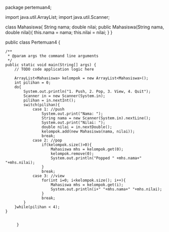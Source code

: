 package pertemuan4;

import java.util.ArrayList;
import java.util.Scanner;

class Mahasiswa{
    String nama;
    double nilai;
    public Mahasiswa(String nama, double nilai){
        this.nama = nama;
        this.nilai = nilai;
    }
}

public class Pertemuan4 {

    /**
     * @param args the command line arguments
     */
    public static void main(String[] args) {
        // TODO code application logic here
        
        ArrayList<Mahasiswa> kelompok = new ArrayList<Mahasiswa>();
        int pilihan = 0;
        do{
            System.out.println("1. Push, 2. Pop, 3. View, 4. Quit");
            Scanner in = new Scanner(System.in);
            pilihan = in.nextInt();
            switch(pilihan){
                case 1: //push
                    System.out.print("Nama: ");
                    String nama = new Scanner(System.in).nextLine();
                    System.out.print("Nilai: ");
                    double nilai = in.nextDouble();
                    kelompok.add(new Mahasiswa(nama, nilai));
                    break;
                case 2: //pop
                    if(kelompok.size()>0){
                        Mahasiswa mhs = kelompok.get(0);
                        kelompok.remove(0);
                        System.out.println("Popped " +mhs.nama+" "+mhs.nilai);
                    }
                    break;
                case 3: //view
                    for(int i=0; i<kelompok.size(); i++){
                        Mahasiswa mhs = kelompok.get(i);
                        System.out.println(i+" "+mhs.nama+" "+mhs.nilai);
                    }
                    break;
            }
        }while(pilihan < 4);
    }


         }
      
